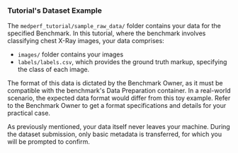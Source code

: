 ### Tutorial's Dataset Example

The `medperf_tutorial/sample_raw_data/` folder contains your data for the specified Benchmark. In this tutorial, where the benchmark involves classifying chest X-Ray images, your data comprises:

- `images/` folder contains your images
- `labels/labels.csv`, which provides the ground truth markup, specifying the class of each image.

The format of this data is dictated by the Benchmark Owner, as it must be compatible with the benchmark's Data Preparation container. In a real-world scenario, the expected data format would differ from this toy example. Refer to the Benchmark Owner to get a format specifications and details for your practical case.

As previously mentioned, your data itself never leaves your machine. During the dataset submission, only basic metadata is transferred, for which you will be prompted to confirm.
